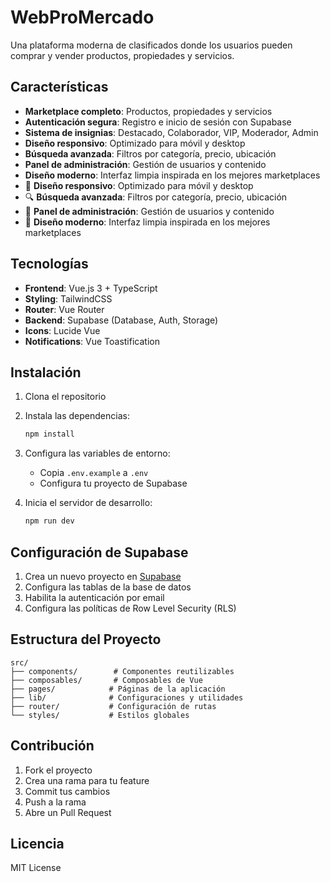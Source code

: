 # WebProMercado

Una plataforma moderna de clasificados donde los usuarios pueden comprar y vender productos, propiedades y servicios.

## Características

- **Marketplace completo**: Productos, propiedades y servicios
- **Autenticación segura**: Registro e inicio de sesión con Supabase
- **Sistema de insignias**: Destacado, Colaborador, VIP, Moderador, Admin
- **Diseño responsivo**: Optimizado para móvil y desktop
- **Búsqueda avanzada**: Filtros por categoría, precio, ubicación
- **Panel de administración**: Gestión de usuarios y contenido
- **Diseño moderno**: Interfaz limpia inspirada en los mejores marketplaces
- 📱 **Diseño responsivo**: Optimizado para móvil y desktop
- 🔍 **Búsqueda avanzada**: Filtros por categoría, precio, ubicación
- 👥 **Panel de administración**: Gestión de usuarios y contenido
- 🎨 **Diseño moderno**: Interfaz limpia inspirada en los mejores marketplaces

## Tecnologías

- **Frontend**: Vue.js 3 + TypeScript
- **Styling**: TailwindCSS
- **Router**: Vue Router
- **Backend**: Supabase (Database, Auth, Storage)
- **Icons**: Lucide Vue
- **Notifications**: Vue Toastification

## Instalación

1. Clona el repositorio
2. Instala las dependencias:
   ```bash
   npm install
   ```

3. Configura las variables de entorno:
   - Copia `.env.example` a `.env`
   - Configura tu proyecto de Supabase

4. Inicia el servidor de desarrollo:
   ```bash
   npm run dev
   ```

## Configuración de Supabase

1. Crea un nuevo proyecto en [Supabase](https://supabase.com)
2. Configura las tablas de la base de datos
3. Habilita la autenticación por email
4. Configura las políticas de Row Level Security (RLS)

## Estructura del Proyecto

```
src/
├── components/        # Componentes reutilizables
├── composables/       # Composables de Vue
├── pages/            # Páginas de la aplicación
├── lib/              # Configuraciones y utilidades
├── router/           # Configuración de rutas
└── styles/           # Estilos globales
```

## Contribución

1. Fork el proyecto
2. Crea una rama para tu feature
3. Commit tus cambios
4. Push a la rama
5. Abre un Pull Request

## Licencia

MIT License